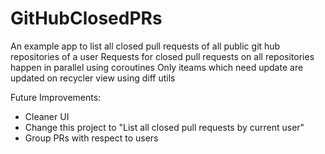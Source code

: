 # GitHubClosedPRs
An example app to list all closed pull requests of all public git hub repositories of a user
Requests for closed pull requests on all repositories happen in parallel using coroutines
Only iteams which need update are updated on recycler view using diff utils


Future Improvements:
- Cleaner UI
- Change this project to "List all closed pull requests by current user"
- Group PRs with respect to users
